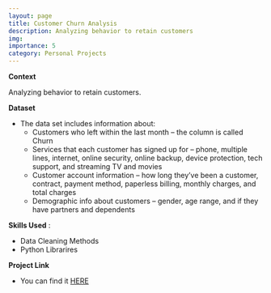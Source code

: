```yaml
---
layout: page
title: Customer Churn Analysis
description: Analyzing behavior to retain customers 
img:
importance: 5
category: Personal Projects
---
```


**Context**

Analyzing behavior to retain customers.

**Dataset**

* The data set includes information about:
   * Customers who left within the last month – the column is called Churn
   *  Services that each customer has signed up for – phone, multiple lines, internet, online security, online backup, device protection, tech support, and streaming TV and movies
   *  Customer account information – how long they’ve been a customer, contract, payment method, paperless billing, monthly charges, and total charges
  *  Demographic info about customers – gender, age range, and if they have partners and dependents

**Skills Used** :
* Data Cleaning Methods
* Python Librarires
  
**Project Link**

* You can find it [HERE](https://github.com/Minaaa01/Customer-Churn-Analysis)
